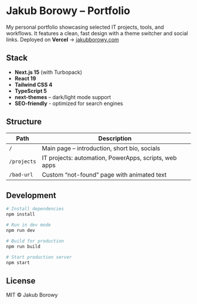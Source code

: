 # Jakub Borowy – Portfolio

My personal portfolio showcasing selected IT projects, tools, and workflows. It features a clean, fast design with a theme switcher and social links.
Deployed on **Vercel** → [jakubborowy.com](https://jakubborowy.com)


## Stack

- **Next.js 15** (with Turbopack)
- **React 19**
- **Tailwind CSS 4**
- **TypeScript 5**
- **next-themes** – dark/light mode support
- **SEO-friendly** - optimized for search engines


## Structure

| Path        | Description                                           |
| ----------- | ----------------------------------------------------- |
| `/`         | Main page – introduction, short bio, socials          |
| `/projects` | IT projects: automation, PowerApps, scripts, web apps |
| `/bad-url`  | Custom “not-found” page with animated text            |


## Development

```bash
# Install dependencies
npm install

# Run in dev mode
npm run dev

# Build for production
npm run build

# Start production server
npm start
```

## License

MIT © Jakub Borowy
